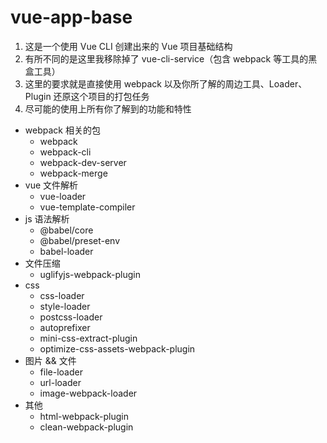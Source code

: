 # vue-app-base

1. 这是一个使用 Vue CLI 创建出来的 Vue 项目基础结构
2. 有所不同的是这里我移除掉了 vue-cli-service（包含 webpack 等工具的黑盒工具）
3. 这里的要求就是直接使用 webpack 以及你所了解的周边工具、Loader、Plugin 还原这个项目的打包任务
4. 尽可能的使用上所有你了解到的功能和特性

- webpack 相关的包
  - webpack
  - webpack-cli
  - webpack-dev-server
  - webpack-merge
- vue 文件解析
  - vue-loader
  - vue-template-compiler
- js 语法解析
  - @babel/core
  - @babel/preset-env
  - babel-loader
- 文件压缩
  - uglifyjs-webpack-plugin
- css
  - css-loader
  - style-loader
  - postcss-loader
  - autoprefixer
  - mini-css-extract-plugin
  - optimize-css-assets-webpack-plugin
- 图片 && 文件
  - file-loader
  - url-loader
  - image-webpack-loader
- 其他
  - html-webpack-plugin
  - clean-webpack-plugin
